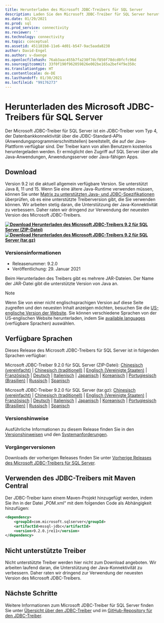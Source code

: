 ```yaml
---
title: Herunterladen des Microsoft JDBC-Treibers für SQL Server
description: Laden Sie den Microsoft JDBC-Treiber für SQL Server herunter, um Java-Anwendungen zu entwickeln, die eine Verbindung mit SQL Server und Azure SQL-Datenbank herstellen.
ms.date: 01/29/2021
ms.prod: sql
ms.prod_service: connectivity
ms.reviewer: ''
ms.technology: connectivity
ms.topic: conceptual
ms.assetid: 451181b8-11e6-4d01-b547-9ac5aada8238
author: David-Engel
ms.author: v-daenge
ms.openlocfilehash: 76ab3aac455b7fa230f7dcf850f78dcd0fcfc96d
ms.sourcegitcommit: 33f0f190f962059826e002be165a2bef4f9e350c
ms.translationtype: HT
ms.contentlocale: de-DE
ms.lasthandoff: 01/30/2021
ms.locfileid: "99176273"
---
```

# <a name="download-microsoft-jdbc-driver-for-sql-server"></a>Herunterladen des Microsoft JDBC-Treibers für SQL Server

Der Microsoft JDBC-Treiber für SQL Server ist ein JDBC-Treiber vom Typ 4, der Datenbankkonnektivität über die JDBC-Standard-APIs (Anwendungsprogrammierschnittstellen) bereitstellt, die auf der Java-Plattform verfügbar sind. Der Treiber kann von allen Benutzern kostenlos heruntergeladen werden. Er ermöglicht den Zugriff auf SQL Server über alle Java-Anwendungen, Anwendungsserver oder Java-fähigen Apps.

## <a name="download"></a>Download

Version 9.2 ist die aktuell allgemein verfügbare Version. Sie unterstützt Java 8, 11 und 15. Wenn Sie eine ältere Java-Runtime verwenden müssen, können Sie unter [Matrix zu unterstützten Java- und JDBC-Spezifikationen](microsoft-jdbc-driver-for-sql-server-support-matrix.md#java-and-jdbc-specification-support) überprüfen, ob es eine unterstützte Treiberversion gibt, die Sie verwenden können. Wir arbeiten stetig daran, die Unterstützung der Java-Konnektivität zu verbessern. Daher raten wir dringend zur Verwendung der neuesten Version des Microsoft JDBC-Treibers.

**[![Download](../../ssms/media/download-icon.png) Herunterladen des Microsoft JDBC-Treibers 9.2 für SQL Server (ZIP-Datei)](https://go.microsoft.com/fwlink/?linkid=2153622)**  
**[![Download](../../ssms/media/download-icon.png) Herunterladen des Microsoft JDBC-Treibers 9.2 für SQL Server (tar.gz)](https://go.microsoft.com/fwlink/?linkid=2153521)**  

### <a name="version-information"></a>Versionsinformationen

- Releasenummer: 9.2.0
- Veröffentlichung: 29. Januar 2021

Beim Herunterladen des Treibers gibt es mehrere JAR-Dateien. Der Name der JAR-Datei gibt die unterstützte Version von Java an.

> [!Note]
> Wenn Sie von einer nicht englischsprachigen Version auf diese Seite zugreifen und den neuesten Inhalt anzeigen möchten, besuchen Sie die [US-englische Version der Website](). Sie können verschiedene Sprachen von der US-englischen Website herunterladen, indem Sie [available languages](#available-languages) (verfügbare Sprachen) auswählen.

## <a name="available-languages"></a>Verfügbare Sprachen

Dieses Release des Microsoft JDBC-Treibers für SQL Server ist in folgenden Sprachen verfügbar:

Microsoft JDBC-Treiber 9.2.0 für SQL Server (ZIP-Datei): [Chinesisch (vereinfacht)](https://go.microsoft.com/fwlink/?linkid=2153622&clcid=0x804) | [Chinesisch (traditionell)](https://go.microsoft.com/fwlink/?linkid=2153622&clcid=0x404) | [Englisch (Vereinigte Staaten)](https://go.microsoft.com/fwlink/?linkid=2153622&clcid=0x409) | [Französisch](https://go.microsoft.com/fwlink/?linkid=2153622&clcid=0x40c) | [Deutsch](https://go.microsoft.com/fwlink/?linkid=2153622&clcid=0x407) | [Italienisch](https://go.microsoft.com/fwlink/?linkid=2153622&clcid=0x410) | [Japanisch](https://go.microsoft.com/fwlink/?linkid=2153622&clcid=0x411) | [Koreanisch](https://go.microsoft.com/fwlink/?linkid=2153622&clcid=0x412) | [Portugiesisch (Brasilien)](https://go.microsoft.com/fwlink/?linkid=2153622&clcid=0x416) | [Russisch](https://go.microsoft.com/fwlink/?linkid=2153622&clcid=0x419) | [Spanisch](https://go.microsoft.com/fwlink/?linkid=2153622&clcid=0x40a)

Microsoft JDBC-Treiber 9.2.0 für SQL Server (tar.gz): [Chinesisch (vereinfacht)](https://go.microsoft.com/fwlink/?linkid=2153521&clcid=0x804) | [Chinesisch (traditionell)](https://go.microsoft.com/fwlink/?linkid=2153521&clcid=0x404) | [Englisch (Vereinigte Staaten)](https://go.microsoft.com/fwlink/?linkid=2153521&clcid=0x409) | [Französisch](https://go.microsoft.com/fwlink/?linkid=2153521&clcid=0x40c) | [Deutsch](https://go.microsoft.com/fwlink/?linkid=2153521&clcid=0x407) | [Italienisch](https://go.microsoft.com/fwlink/?linkid=2153521&clcid=0x410) | [Japanisch](https://go.microsoft.com/fwlink/?linkid=2153521&clcid=0x411) | [Koreanisch](https://go.microsoft.com/fwlink/?linkid=2153521&clcid=0x412) | [Portugiesisch (Brasilien)](https://go.microsoft.com/fwlink/?linkid=2153521&clcid=0x416) | [Russisch](https://go.microsoft.com/fwlink/?linkid=2153521&clcid=0x419) | [Spanisch](https://go.microsoft.com/fwlink/?linkid=2153521&clcid=0x40a)

### <a name="release-notes"></a>Versionshinweise

Ausführliche Informationen zu diesem Release finden Sie in den [Versionshinweisen](release-notes-for-the-jdbc-driver.md) und den [Systemanforderungen](system-requirements-for-the-jdbc-driver.md).

### <a name="previous-releases"></a>Vorgängerversionen

Downloads der vorherigen Releases finden Sie unter [Vorherige Releases des Microsoft JDBC-Treibers für SQL Server](release-notes-for-the-jdbc-driver.md#previous-releases).

## <a name="using-the-jdbc-driver-with-maven-central"></a>Verwenden des JDBC-Treibers mit Maven Central

Der JDBC-Treiber kann einem Maven-Projekt hinzugefügt werden, indem Sie ihn in der Datei „POM.xml“ mit dem folgenden Code als Abhängigkeit hinzufügen:

```xml
<dependency>
    <groupId>com.microsoft.sqlserver</groupId>
    <artifactId>mssql-jdbc</artifactId>
    <version>9.2.0.jre11</version>
</dependency>
```  

## <a name="unsupported-drivers"></a>Nicht unterstützte Treiber

Nicht unterstützte Treiber werden hier nicht zum Download angeboten. Wir arbeiten laufend daran, die Unterstützung der Java-Konnektivität zu verbessern. Daher raten wir dringend zur Verwendung der neuesten Version des Microsoft JDBC-Treibers.  
  
## <a name="next-steps"></a>Nächste Schritte

Weitere Informationen zum Microsoft JDBC-Treiber für SQL Server finden Sie unter [Übersicht über den JDBC-Treiber](overview-of-the-jdbc-driver.md) und im [GitHub-Repository für den JDBC-Treiber](https://github.com/microsoft/mssql-jdbc/blob/dev/README.md).
